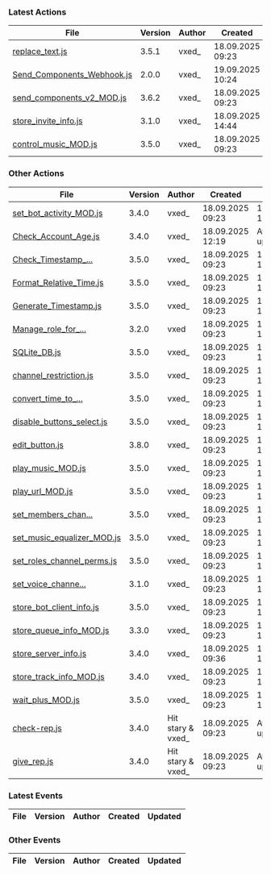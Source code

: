 <!-- ACTIONS_TABLE_START -->
### Latest Actions
| File | Version | Author | Created | Updated
|------|--------|-------|-----------|----------------|
| [replace_text.js](https://github.com/vxe3D/dbm-mods/blob/main/actions%2F%5BVX%5Dreplace_text.js) | 3.5.1 | vxed_ | 18.09.2025 09:23 | 19.09.2025 10:33 |
| [Send_Components_Webhook.js](https://github.com/vxe3D/dbm-mods/blob/main/actions%2F%5BVX%5DSend_Components_Webhook.js) | 2.0.0 | vxed_ | 19.09.2025 10:24 | Awaiting update |
| [send_components_v2_MOD.js](https://github.com/vxe3D/dbm-mods/blob/main/actions%2F%5BVX%5Dsend_components_v2_MOD.js) | 3.6.2 | vxed_ | 18.09.2025 09:23 | 19.09.2025 10:24 |
| [store_invite_info.js](https://github.com/vxe3D/dbm-mods/blob/main/actions%2F%5BVX%5Dstore_invite_info.js) | 3.1.0 | vxed_ | 18.09.2025 14:44 | 18.09.2025 15:48 |
| [control_music_MOD.js](https://github.com/vxe3D/dbm-mods/blob/main/actions%2F%5BVX%5Dcontrol_music_MOD.js) | 3.5.0 | vxed_ | 18.09.2025 09:23 | 18.09.2025 12:21 |

### Other Actions
| File | Version | Author | Created | Updated
|------|--------|-------|-----------|----------------|
| [set_bot_activity_MOD.js](https://github.com/vxe3D/dbm-mods/blob/main/actions%2F%5BVX%5Dset_bot_activity_MOD.js) | 3.4.0 | vxed_ | 18.09.2025 09:23 | 18.09.2025 12:20 |
| [Check_Account_Age.js](https://github.com/vxe3D/dbm-mods/blob/main/actions%2F%5BVX%5DCheck_Account_Age.js) | 3.4.0 | vxed_ | 18.09.2025 12:19 | Awaiting update |
| [Check_Timestamp_...](https://github.com/vxe3D/dbm-mods/blob/main/actions%2F%5BVX%5DCheck_Timestamp_Difference.js) | 3.5.0 | vxed_ | 18.09.2025 09:23 | 18.09.2025 12:19 |
| [Format_Relative_Time.js](https://github.com/vxe3D/dbm-mods/blob/main/actions%2F%5BVX%5DFormat_Relative_Time.js) | 3.5.0 | vxed_ | 18.09.2025 09:23 | 18.09.2025 12:19 |
| [Generate_Timestamp.js](https://github.com/vxe3D/dbm-mods/blob/main/actions%2F%5BVX%5DGenerate_Timestamp.js) | 3.5.0 | vxed_ | 18.09.2025 09:23 | 18.09.2025 12:19 |
| [Manage_role_for_...](https://github.com/vxe3D/dbm-mods/blob/main/actions%2F%5BVX%5DManage_role_for_All_members.js) | 3.2.0 | vxed | 18.09.2025 09:23 | 18.09.2025 12:19 |
| [SQLite_DB.js](https://github.com/vxe3D/dbm-mods/blob/main/actions%2F%5BVX%5DSQLite_DB.js) | 3.5.0 | vxed_ | 18.09.2025 09:23 | 18.09.2025 12:19 |
| [channel_restriction.js](https://github.com/vxe3D/dbm-mods/blob/main/actions%2F%5BVX%5Dchannel_restriction.js) | 3.5.0 | vxed_ | 18.09.2025 09:23 | 18.09.2025 12:19 |
| [convert_time_to_...](https://github.com/vxe3D/dbm-mods/blob/main/actions%2F%5BVX%5Dconvert_time_to_seconds_MOD.js) | 3.5.0 | vxed_ | 18.09.2025 09:23 | 18.09.2025 12:19 |
| [disable_buttons_select.js](https://github.com/vxe3D/dbm-mods/blob/main/actions%2F%5BVX%5Ddisable_buttons_select.js) | 3.5.0 | vxed_ | 18.09.2025 09:23 | 18.09.2025 12:19 |
| [edit_button.js](https://github.com/vxe3D/dbm-mods/blob/main/actions%2F%5BVX%5Dedit_button.js) | 3.8.0 | vxed_ | 18.09.2025 09:23 | 18.09.2025 12:19 |
| [play_music_MOD.js](https://github.com/vxe3D/dbm-mods/blob/main/actions%2F%5BVX%5Dplay_music_MOD.js) | 3.5.0 | vxed_ | 18.09.2025 09:23 | 18.09.2025 12:19 |
| [play_url_MOD.js](https://github.com/vxe3D/dbm-mods/blob/main/actions%2F%5BVX%5Dplay_url_MOD.js) | 3.5.0 | vxed_ | 18.09.2025 09:23 | 18.09.2025 12:19 |
| [set_members_chan...](https://github.com/vxe3D/dbm-mods/blob/main/actions%2F%5BVX%5Dset_members_channel_perms.js) | 3.5.0 | vxed_ | 18.09.2025 09:23 | 18.09.2025 12:19 |
| [set_music_equalizer_MOD.js](https://github.com/vxe3D/dbm-mods/blob/main/actions%2F%5BVX%5Dset_music_equalizer_MOD.js) | 3.5.0 | vxed_ | 18.09.2025 09:23 | 18.09.2025 12:19 |
| [set_roles_channel_perms.js](https://github.com/vxe3D/dbm-mods/blob/main/actions%2F%5BVX%5Dset_roles_channel_perms.js) | 3.5.0 | vxed_ | 18.09.2025 09:23 | 18.09.2025 12:19 |
| [set_voice_channe...](https://github.com/vxe3D/dbm-mods/blob/main/actions%2F%5BVX%5Dset_voice_channel_status_MOD.js) | 3.1.0 | vxed_ | 18.09.2025 09:23 | 18.09.2025 12:19 |
| [store_bot_client_info.js](https://github.com/vxe3D/dbm-mods/blob/main/actions%2F%5BVX%5Dstore_bot_client_info.js) | 3.5.0 | vxed_ | 18.09.2025 09:23 | 18.09.2025 12:19 |
| [store_queue_info_MOD.js](https://github.com/vxe3D/dbm-mods/blob/main/actions%2F%5BVX%5Dstore_queue_info_MOD.js) | 3.3.0 | vxed_ | 18.09.2025 09:23 | 18.09.2025 12:19 |
| [store_server_info.js](https://github.com/vxe3D/dbm-mods/blob/main/actions%2F%5BVX%5Dstore_server_info.js) | 3.4.0 | vxed_ | 18.09.2025 09:36 | 18.09.2025 12:19 |
| [store_track_info_MOD.js](https://github.com/vxe3D/dbm-mods/blob/main/actions%2F%5BVX%5Dstore_track_info_MOD.js) | 3.4.0 | vxed_ | 18.09.2025 09:23 | 18.09.2025 12:19 |
| [wait_plus_MOD.js](https://github.com/vxe3D/dbm-mods/blob/main/actions%2F%5BVX%5Dwait_plus_MOD.js) | 3.5.0 | vxed_ | 18.09.2025 09:23 | 18.09.2025 12:19 |
| [check-rep.js](https://github.com/vxe3D/dbm-mods/blob/main/actions%2F%5BVX-C%5Dcheck-rep.js) | 3.4.0 | Hit stary & vxed_ | 18.09.2025 09:23 | Awaiting update |
| [give_rep.js](https://github.com/vxe3D/dbm-mods/blob/main/actions%2F%5BVX-C%5Dgive_rep.js) | 3.4.0 | Hit stary & vxed_ | 18.09.2025 09:23 | Awaiting update |

### Latest Events
| File | Version | Author | Created | Updated
|------|--------|-------|-----------|----------------|


### Other Events
| File | Version | Author | Created | Updated
|------|--------|-------|-----------|----------------|


<!-- ACTIONS_TABLE_END -->
